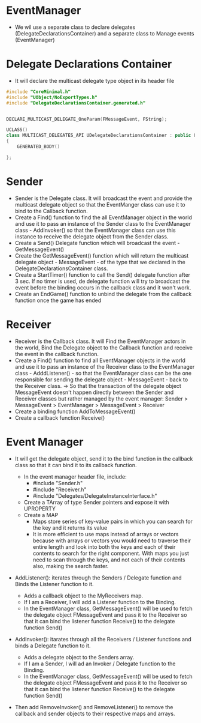 # EventManager

- We wil use a separate class to declare delegates (DelegateDeclarationsContainer) and a separate class to Manage events (EventManager)

# Delegate Declarations Container
- It will declare the multicast delegate type object in its header file
```cpp
#include "CoreMinimal.h"
#include "UObject/NoExportTypes.h"
#include "DelegateDeclarationsContainer.generated.h"


DECLARE_MULTICAST_DELEGATE_OneParam(FMessageEvent, FString); 

UCLASS()
class MULTICAST_DELEGATES_API UDelegateDeclarationsContainer : public UObject
{
	GENERATED_BODY()

};
```

# Sender
- Sender is the Delegate class. It will broadcast the event and provide the multicast delegate object so that the EventManger class can use it to bind to the Callback function.
- Create a Find() function to find the all EventManager object in the world and use it to pass an instance of the Sender class to the EventManager class - AddInvoker() so that the EventManager class can use this instance to receive the delegate object from the Sender class.
- Create a Send() Delegate function which will broadcast the event - GetMessageEvent()
- Create the GetMessageEvent() function which will return the multicast delegate object - MessageEvent - of the type that we declared in the DelegateDeclarationsContainer class.
- Create a StartTimer() function to call the Send() delegate function after 3 sec. If no timer is used, de delegate function will try to broadcast the event before the binding occurs in the callback class and it won't work.
- Create an EndGame() function to unbind the delegate from the callback function once the game has ended


# Receiver
- Receiver is the Callback class. It will Find the EventManager actors in the world, Bind the Delegate object to the Callback function and receive the event in the callback function.
- Create a Find() function to find all EventManager objects in the world and use it to pass an instance of the Receiver class to the EventManager class - AdddListener() - so that the EventManager class can be the one responsible for sending the delegate object - MessageEvent - back to the Receiver class. -> So that the transaction of the delegate object MessageEvent doesn't happen directly between the Sender and Receiver classes but rather managed by the event manager: Sender > MessageEvent > EventManager > MessageEvent > Receiver
- Create a binding function AddToMessageEvent()
- Create a callback function Receive()

# Event Manager
- It will get the delegate object, send it to the bind function in the callback class so that it can bind it to its callback function.
  - In the event manager header file, include: 
    - #include "Sender.h"
    - #include "Receiver.h"
    - #include "Delegates/DelegateInstanceInterface.h"
  - Create a TArray of type Sender pointers and expose it with UPROPERTY
  - Create a MAP
    - Maps store series of key-value pairs in which you can search for the key and it returns its value
    - It is more efficient to use maps instead of arrays or vectors because with arrays or vectors you would need to traverse their entire length and look into both the keys and each of their contents to search for the right component. With maps you just need to scan through the keys, and not each of their contents also, making the search faster.

- AddListener(): iterates through the Senders / Delegate function and Binds the Listener function to it. 
  - Adds a callback object to the MyReceivers map.
  - If I am a Receiver, I will add a Listener function to the Binding.
  - In the EventManager class, GetMessageEvent() will be used to fetch the delegate object FMessageEvent and pass it to the Receiver so that it can bind the listener function Receive() to the delegate function Send()
  
- AddInvoker(): itarates through all the Receivers / Listener functions and binds a Delegate function to it.
  - Adds a delegate object to the Senders array.
  - If I am a Sender, I will ad an Invoker / Delegate function to the Binding.
  - In the EventManager class, GetMessageEvent() will be used to fetch the delegate object FMessageEvent and pass it to the Receiver so that it can bind the listener function Receive() to the delegate function Send()

- Then add RemoveInvoker() and RemoveListener() to remove the callback and sender objects to their respective maps and arrays.
  
  
